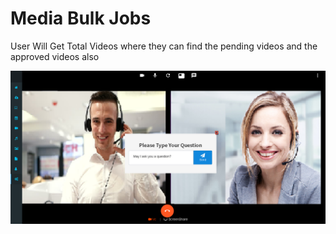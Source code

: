# Media Bulk Jobs

User Will Get Total Videos where they can find the pending videos and the approved videos also

![](../.gitbook/assets/image%20%28168%29.png)

